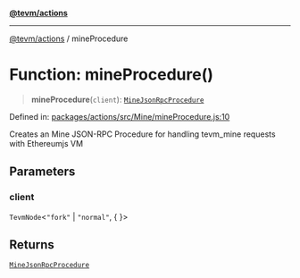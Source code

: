 [**@tevm/actions**](../README.md)

***

[@tevm/actions](../globals.md) / mineProcedure

# Function: mineProcedure()

> **mineProcedure**(`client`): [`MineJsonRpcProcedure`](../type-aliases/MineJsonRpcProcedure.md)

Defined in: [packages/actions/src/Mine/mineProcedure.js:10](https://github.com/evmts/tevm-monorepo/blob/main/packages/actions/src/Mine/mineProcedure.js#L10)

Creates an Mine JSON-RPC Procedure for handling tevm_mine requests with Ethereumjs VM

## Parameters

### client

`TevmNode`\<`"fork"` \| `"normal"`, \{ \}\>

## Returns

[`MineJsonRpcProcedure`](../type-aliases/MineJsonRpcProcedure.md)
